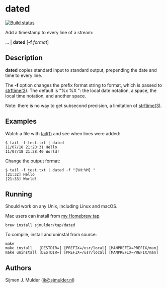 dated
=====
[![Build status](
 https://builds.sr.ht/~sjmulder/dated.svg)](
 https://builds.sr.ht/~sjmulder/dated)

Add a timestamp to every line of a stream:

... | **dated** [**-f** *format*]

Description
-----------
**dated** copies standard input to standard output, prepending the date and
time to every line.

The **-f** option changes the prefix format string to format, which is passed
to [strftime(3)](http://man.openbsd.org/strftime.3). The default is "%x %X ":
the local date notation, a space, the local time notation, and another space.

Note: there is no way to get subsecond precision, a limitation of
[strftime(3)](http://man.openbsd.org/strftime.3).

Examples
--------
Watch a file with [tail(1)](http://man.openbsd.org/tail.1) and see when lines
were added:

    $ tail -f test.txt | dated
    11/07/18 21:28:31 Hello
    11/07/18 21:28:40 World!

Change the output format:

    $ tail -f test.txt | dated -f "[%H:%M] "
    [21:32] Hello
    [21:33] World!

Running
-------
Should work on any Unix, including Linux and macOS.

Mac users can install from
[my Homebrew tap](https://github.com/sjmulder/homebrew-tap)

    brew install sjmulder/tap/dated

To compile, install and uninstal from source:

    make
    make install   [DESTDIR=] [PREFIX=/usr/local] [MANPREFIX=PREFIX/man]
    make uninstall [DESTDIR=] [PREFIX=/usr/local] [MANPREFIX=PREFIX/man]

Authors
-------
Sijmen J. Mulder (<ik@sjmulder.nl>)
